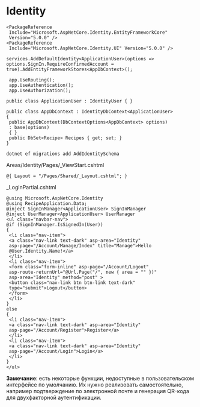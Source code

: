 # Identity

```
<PackageReference
 Include="Microsoft.AspNetCore.Identity.EntityFrameworkCore"
 Version="5.0.0" />
<PackageReference
 Include="Microsoft.AspNetCore.Identity.UI" Version="5.0.0" />
```

```Csharp
services.AddDefaultIdentity<ApplicationUser>(options => options.SignIn.RequireConfirmedAccount = true).AddEntityFrameworkStores<AppDbContext>();
```

```Csharp
 app.UseRouting();
 app.UseAuthentication();
 app.UseAuthorization();
```

```Csharp
public class ApplicationUser : IdentityUser { }
```

```Csharp
public class AppDbContext : IdentityDbContext<ApplicationUser>
{
 public AppDbContext(DbContextOptions<AppDbContext> options)
 : base(options)
 { }
 public DbSet<Recipe> Recipes { get; set; }
}
```

```
dotnet ef migrations add AddIdentitySchema
```

Areas/Identity/Pages/_ViewStart.cshtml
```
@{ Layout = "/Pages/Shared/_Layout.cshtml"; }
```

_LoginPartial.cshtml
```Csharp
@using Microsoft.AspNetCore.Identity
@using RecipeApplication.Data;
@inject SignInManager<ApplicationUser> SignInManager
@inject UserManager<ApplicationUser> UserManager
<ul class="navbar-nav">
@if (SignInManager.IsSignedIn(User))
{
 <li class="nav-item">
 <a class="nav-link text-dark" asp-area="Identity"
 asp-page="/Account/Manage/Index" title="Manage">Hello
 @User.Identity.Name!</a>
 </li>
 <li class="nav-item">
 <form class="form-inline" asp-page="/Account/Logout"
 asp-route-returnUrl="@Url.Page("/", new { area = "" })"
 asp-area="Identity" method="post" >
 <button class="nav-link btn btn-link text-dark"
 type="submit">Logout</button>
 </form>
 </li>
}
else
{
 <li class="nav-item">
 <a class="nav-link text-dark" asp-area="Identity"
 asp-page="/Account/Register">Register</a>
 </li>
 <li class="nav-item">
 <a class="nav-link text-dark" asp-area="Identity"
 asp-page="/Account/Login">Login</a>
 </li>
}
</ul>
```

<partial name="_LoginPartial" />

**Замечание**: есть некоторые функции, недоступные в пользовательском интерфейсе по умолчанию. Их нужно реализовать самостоятельно, например подтверждение по электронной почте и генерация QR-кода для двухфакторной аутентификации.


